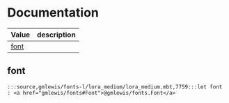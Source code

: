 # Documentation
|Value|description|
|---|---|
|[font](#font)||

## font

```moonbit
:::source,gmlewis/fonts-l/lora_medium/lora_medium.mbt,7759:::let font : <a href="gmlewis/fonts#Font">@gmlewis/fonts.Font</a>
```

